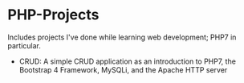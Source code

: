 # PHP-Projects
Includes projects I've done while learning web development; PHP7 in particular.

- CRUD: A simple CRUD application as an introduction to PHP7, the Bootstrap 4 Framework, MySQLi, and the Apache HTTP server
